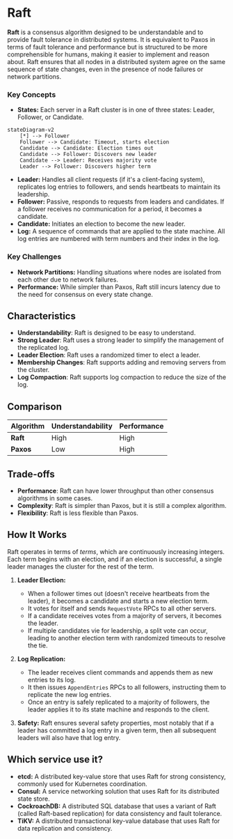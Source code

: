 # Raft



**Raft** is a consensus algorithm designed to be understandable and to provide fault tolerance in distributed systems. It is equivalent to Paxos in terms of fault tolerance and performance but is structured to be more comprehensible for humans, making it easier to implement and reason about. Raft ensures that all nodes in a distributed system agree on the same sequence of state changes, even in the presence of node failures or network partitions.

### Key Concepts

-   **States:** Each server in a Raft cluster is in one of three states: Leader, Follower, or Candidate.

```mermaid
stateDiagram-v2
    [*] --> Follower
    Follower --> Candidate: Timeout, starts election
    Candidate --> Candidate: Election times out
    Candidate --> Follower: Discovers new leader
    Candidate --> Leader: Receives majority vote
    Leader --> Follower: Discovers higher term
```

-   **Leader:** Handles all client requests (if it's a client-facing system), replicates log entries to followers, and sends heartbeats to maintain its leadership.
-   **Follower:** Passive, responds to requests from leaders and candidates. If a follower receives no communication for a period, it becomes a candidate.
-   **Candidate:** Initiates an election to become the new leader.
-   **Log:** A sequence of commands that are applied to the state machine. All log entries are numbered with term numbers and their index in the log.

### Key Challenges

-   **Network Partitions:** Handling situations where nodes are isolated from each other due to network failures.
-   **Performance:** While simpler than Paxos, Raft still incurs latency due to the need for consensus on every state change.

## Characteristics

- **Understandability**: Raft is designed to be easy to understand.
- **Strong Leader**: Raft uses a strong leader to simplify the management of the replicated log.
- **Leader Election**: Raft uses a randomized timer to elect a leader.
- **Membership Changes**: Raft supports adding and removing servers from the cluster.
- **Log Compaction**: Raft supports log compaction to reduce the size of the log.

## Comparison

| Algorithm | Understandability | Performance |
|---|---|---|
| **Raft** | High | High |
| **Paxos** | Low | High |

## Trade-offs

- **Performance**: Raft can have lower throughput than other consensus algorithms in some cases.
- **Complexity**: Raft is simpler than Paxos, but it is still a complex algorithm.
- **Flexibility**: Raft is less flexible than Paxos.

## How It Works

Raft operates in terms of *terms*, which are continuously increasing integers. Each term begins with an election, and if an election is successful, a single leader manages the cluster for the rest of the term.

1.  **Leader Election:**
    *   When a follower times out (doesn't receive heartbeats from the leader), it becomes a candidate and starts a new election term.
    *   It votes for itself and sends `RequestVote` RPCs to all other servers.
    *   If a candidate receives votes from a majority of servers, it becomes the leader.
    *   If multiple candidates vie for leadership, a split vote can occur, leading to another election term with randomized timeouts to resolve the tie.

2.  **Log Replication:**
    *   The leader receives client commands and appends them as new entries to its log.
    *   It then issues `AppendEntries` RPCs to all followers, instructing them to replicate the new log entries.
    *   Once an entry is safely replicated to a majority of followers, the leader applies it to its state machine and responds to the client.

3.  **Safety:** Raft ensures several safety properties, most notably that if a leader has committed a log entry in a given term, then all subsequent leaders will also have that log entry.

## Which service use it?

-   **etcd:** A distributed key-value store that uses Raft for strong consistency, commonly used for Kubernetes coordination.
-   **Consul:** A service networking solution that uses Raft for its distributed state store.
-   **CockroachDB:** A distributed SQL database that uses a variant of Raft (called Raft-based replication) for data consistency and fault tolerance.
-   **TiKV:** A distributed transactional key-value database that uses Raft for data replication and consistency.

